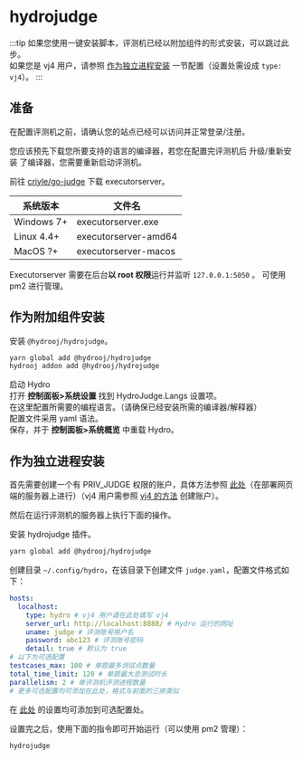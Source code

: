 # hydrojudge

:::tip
如果您使用一键安装脚本，评测机已经以附加组件的形式安装，可以跳过此步。  
如果您是 vj4 用户，请参照 [作为独立进程安装](/plugins/hydrojudge.html#作为独立进程安装) 一节配置（设置处需设成 `type: vj4`）。
:::

## 准备

在配置评测机之前，请确认您的站点已经可以访问并正常登录/注册。

您应该预先下载您所要支持的语言的编译器，若您在配置完评测机后 升级/重新安装 了编译器，您需要重新启动评测机。

前往 [criyle/go-judge](https://github.com/criyle/go-judge/actions) 下载 executorserver。

| 系统版本   | 文件名               |
| ---------- | -------------------- |
| Windows 7+ | executorserver.exe   |
| Linux 4.4+ | executorserver-amd64 |
| MacOS ?+   | executorserver-macos |

Executorserver 需要在后台**以 root 权限**运行并监听 `127.0.0.1:5050` 。
可使用 pm2 进行管理。

## 作为附加组件安装

安装 `@hydrooj/hydrojudge`。

```sh
yarn global add @hydrooj/hydrojudge
hydrooj addon add @hydrooj/hydrojudge
```

启动 Hydro  
打开 **控制面板>系统设置** 找到 HydroJudge.Langs 设置项。  
在这里配置所需要的编程语言。（请确保已经安装所需的编译器/解释器）  
配置文件采用 yaml 语法。  
保存，并于 **控制面板>系统概览** 中重载 Hydro。

## 作为独立进程安装

首先需要创建一个有 PRIV_JUDGE 权限的账户，具体方法参照 [此处](/install/cli.html#创建评测账号)（在部署网页端的服务器上进行）（vj4 用户需参照 [vj4 的方法](https://github.com/vijos/vj4#judging) 创建账户）。

然后在运行评测机的服务器上执行下面的操作。

安装 hydrojudge 插件。

```sh
yarn global add @hydrooj/hydrojudge
```

创建目录 `~/.config/hydro`，在该目录下创建文件 `judge.yaml`，配置文件格式如下：

```yaml
hosts:
  localhost:
    type: hydro # vj4 用户请在此处填写 vj4
    server_url: http://localhost:8888/ # Hydro 运行的网址
    uname: judge # 评测账号用户名
    password: abc123 # 评测账号密码
    detail: true # 默认为 true
# 以下为可选配置
testcases_max: 100 # 单题最多测试点数量
total_time_limit: 120 # 单题最大总测试时长
parallelism: 2 # 单评测机评测进程数量
# 更多可选配置均可添加在此处，格式与前面的三排类似
```

在 [此处](https://github.com/hydro-dev/Hydro/blob/9c0afa38e3e6fa886ab9e9237847893fa6714392/packages/hydrojudge/src/config.ts#L12) 的设置均可添加到可选配置处。

设置完之后，使用下面的指令即可开始运行（可以使用 pm2 管理）：

```sh
hydrojudge
```